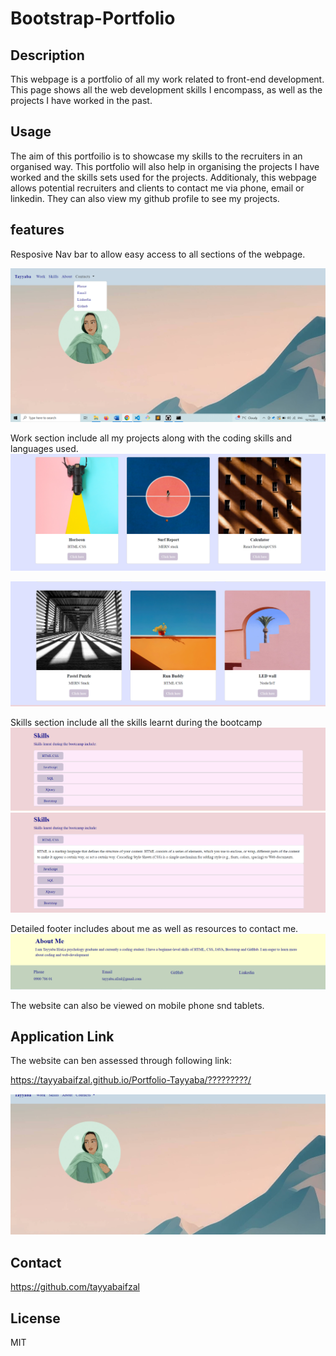 # Bootstrap-Portfolio

## Description
This webpage is a portfolio of all my work related to front-end development. This page shows all the web development skills I encompass, as well as the projects I have worked in the past.

## Usage
The aim of this portfoilio is to showcase my skills to the recruiters in an organised way. This portfolio will also help in organising the projects I have worked and the skills sets used for the projects. Additionaly, this webpage allows potential recruiters and clients to contact me via phone, email or linkedin. They can also view my github profile to see my projects.

## features
Resposive Nav bar to allow easy access to all sections of the webpage.

![Alt text](assets/images/readme1.png)


Work section include all my projects along with the coding skills and languages used.
![Alt text](assets/images/readme3.png)

![Alt text](assets/images/readme4.png)

Skills section include all the skills learnt during the bootcamp
![Alt text](assets/images/readme7.png)
![Alt text](assets/images/readme5.png)

Detailed footer includes about me as well as resources to contact me.
![Alt text](assets/images/readme6.png)


The website can also be viewed on mobile phone snd tablets. 

## Application Link
The website can ben assessed through following link:

https://tayyabaifzal.github.io/Portfolio-Tayyaba/?????????/


![Alt text](assets/images/readme2.png)


## Contact
https://github.com/tayyabaifzal


## License
MIT
